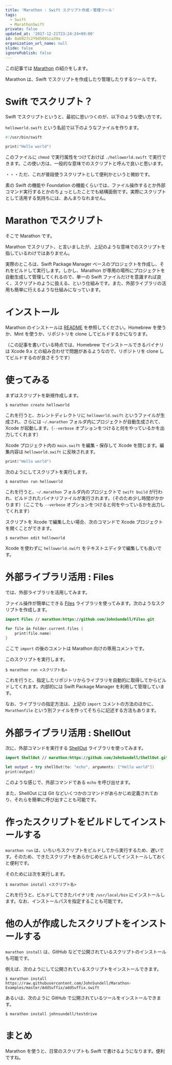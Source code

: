 ```yaml
---
title: 'Marathon : Swift スクリプト作成・管理ツール'
tags:
  - Swift
  - MarathonSwift
private: false
updated_at: '2017-12-21T23:24:24+09:00'
id: 0a6027c2f9d5091ca39a
organization_url_name: null
slide: false
ignorePublish: false
---
```

この記事では [Marathon](https://github.com/johnsundell/marathon) の紹介をします。

Marathon は、Swift でスクリプトを作成したり管理したりするツールです。

# Swift でスクリプト？

Swift でスクリプトというと、最初に思いつくのが、以下のような使い方です。

`helloworld.swift` という名前で以下のようなファイルを作ります。

```swift
#!/usr/bin/swift

print("Hello world")
```

このファイルに `chmod` で実行属性をつけておけば `./helloworld.swift` で実行できます。この使い方は、一般的な意味でのスクリプトと呼んで良いと思います。

・・・ただ、これが普段使うスクリプトとして便利かというと微妙です。

素の Swift の機能や Foundation の機能くらいでは、ファイル操作するとか外部コマンド実行するとかのちょっとしたことでも結構面倒です。実際にスクリプトとして活用する気持ちには、あんまりなれません。

# Marathon でスクリプト

そこで Marathon です。

Marathon でスクリプト、と言いましたが、上記のような意味でのスクリプトを指しているわけではありません。

実際のところは、Swift Package Manager ベースのプロジェクトを作成し、それをビルドして実行します。しかし、Marathon が専用の場所にプロジェクトを自動生成して管理してくれるので、単一の Swift ファイルだけを意識すれば良く、スクリプトのように扱える、という仕組みです。また、外部ライブラリの活用も簡単に行えるような仕組みになっています。

# インストール

Marathon のインストールは [README](https://github.com/JohnSundell/Marathon/blob/master/README.md) を参照してください。Homebrew を使うか、Mint を使うか、リポジトリを clone してビルドするかになります。

（この記事を書いている時点では、Homebrew でインストールできるバイナリは Xcode 9.x との組み合わせで問題があるようなので、リポジトリを clone してビルドするのが良さそうです）

# 使ってみる

まずはスクリプトを新規作成します。

```
$ marathon create helloworld
```

これを行うと、カレントディレクトリに `helloworld.swift` というファイルが生成され、さらには `~/.marathon` フォルダ内にプロジェクトが自動生成されて、Xcode が起動します。（`--verbose` オプションをつけると何をやっているかを出力してくれます）

Xcode プロジェクト内の `main.swift` を編集・保存して Xcode を閉じます。編集内容は `helloworld.swift` に反映されます。

```swift
print("Hello world")
```

次のようにしてスクリプトを実行します。

```
$ marathon run helloworld
```

これを行うと、`~/.marathon` フォルダ内のプロジェクトで `swift build` が行われ、ビルドされたバイナリファイルが実行されます。（そのため少し時間がかかります）（ここでも `--verbose` オプションをつけると何をやっているかを出力してくれます）

スクリプトを Xcode で編集したい場合、次のコマンドで Xcode プロジェクトを開くことができます。

```
$ marathon edit helloworld
```

Xcode を使わずに `helloworld.swift` をテキストエディタで編集しても良いです。

# 外部ライブラリ活用 : Files

では、外部ライブラリを活用してみます。

ファイル操作が簡単にできる [Files](https://github.com/JohnSundell/Files) ライブラリを使ってみます。次のようなスクリプトを作成します。

```swift
import Files // marathon:https://github.com/JohnSundell/Files.git

for file in Folder.current.files {
    print(file.name)
}
```

ここで `import` の後のコメントは Marathon 向けの専用コメントです。

このスクリプトを実行します。

```
$ marathon run <スクリプト名>
```

これを行うと、指定したリポジトリからライブラリを自動的に取得してからビルドしてくれます。内部的には Swift Package Manager を利用して管理しています。

なお、ライブラリの指定方法は、上記の `import` コメントの方法のほかに、`Marathonfile` という別ファイルを作ってそちらに記述する方法もあります。

# 外部ライブラリ活用 : ShellOut

次に、外部コマンドを実行する [ShellOut](https://github.com/JohnSundell/ShellOut) ライブラリを使ってみます。

```swift
import ShellOut // marathon:https://github.com/JohnSundell/ShellOut.git

let output = try shellOut(to: "echo", arguments: ["Hello world"])
print(output)
```

このような感じで、外部コマンドである `echo` を呼び出せます。

また、ShellOut には Git などいくつかのコマンドがあらかじめ定義されており、それらを簡単に呼び出すことも可能です。

# 作ったスクリプトをビルドしてインストールする

`marathon run` は、いちいちスクリプトをビルドしてから実行するため、遅いです。そのため、できたスクリプトをあらかじめビルドしてインストールしておくと便利です。

そのためには次を実行します。

```
$ marathon install <スクリプト名>
```

これを行うと、ビルドしてできたバイナリを `/usr/local/bin` にインストールします。なお、インストールパスを指定することも可能です。

# 他の人が作成したスクリプトをインストールする

`marathon install` は、GitHub などで公開されているスクリプトのインストールも可能です。

例えば、次のようにして公開されているスクリプトをインストールできます。

```
$ marathon install https://raw.githubusercontent.com/JohnSundell/Marathon-Examples/master/AddSuffix/addSuffix.swift
```

あるいは、次のように GitHub で公開されているツールをインストールできます。

```
$ marathon install johnsundell/testdrive
```

# まとめ

Marathon を使うと、日常のスクリプトも Swift で書けるようになります。便利ですね。
